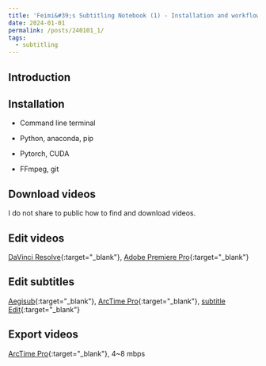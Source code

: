 ```yaml
---
title: 'Feimi&#39;s Subtitling Notebook (1) - Installation and workflow'
date: 2024-01-01
permalink: /posts/240101_1/
tags:
  - subtitling
---
```


Introduction
-----

Installation
-----

* Command line terminal

* Python, anaconda, pip

* Pytorch, CUDA

* FFmpeg, git


Download videos
-----
I do not share to public how to find and download videos. 

Edit videos
-----
[DaVinci Resolve](https://www.blackmagicdesign.com/products/davinciresolve){:target="_blank"}, [Adobe Premiere Pro](https://www.adobe.com/products/premiere.html){:target="_blank"}


Edit subtitles
-----
[Aegisub](https://aegisite.vercel.app/){:target="_blank"}, [ArcTime Pro](https://arctime.org/){:target="_blank"}, [subtitle Edit](https://github.com/SubtitleEdit/subtitleedit){:target="_blank"}


Export videos
-----
[ArcTime Pro](https://arctime.org/){:target="_blank"}, 4~8 mbps